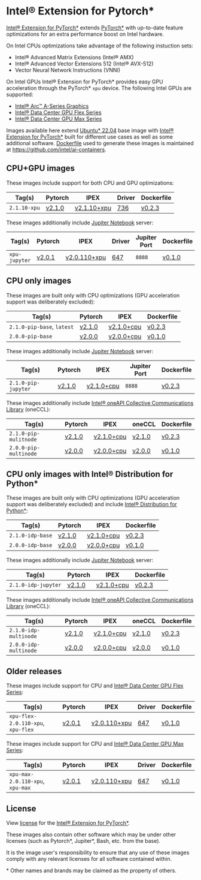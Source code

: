 # Intel® Extension for Pytorch*

[Intel® Extension for PyTorch*] extends [PyTorch*] with up-to-date feature optimizations for an extra performance boost on Intel hardware.

On Intel CPUs optimizations take advantage of the following instuction sets:

* Intel® Advanced Matrix Extensions (Intel® AMX)
* Intel® Advanced Vector Extensions 512 (Intel® AVX-512)
* Vector Neural Network Instructions (VNNI)

On Intel GPUs Intel® Extension for PyTorch* provides easy GPU acceleration through the PyTorch* `xpu` device. The following Intel GPUs are supported:

* [Intel® Arc™ A-Series Graphics]
* [Intel® Data Center GPU Flex Series]
* [Intel® Data Center GPU Max Series]

Images available here extend [Ubuntu* 22.04](https://hub.docker.com/_/ubuntu) base image with [Intel® Extension for PyTorch*] built for different use cases as well as some additional software. [Dockerfile](https://github.com/intel/ai-containers/blob/main/python/Dockerfile) used to generate these images is maintained at https://github.com/intel/ai-containers.

## CPU+GPU images

These images include support for both CPU and GPU optimizations:

| Tag(s)       | Pytorch  | IPEX          | Driver | Dockerfile |
| ------------ | -------- | ------------- | ------ | ---------- |
| `2.1.10-xpu` | [v2.1.0] | [v2.1.10+xpu] | [736]  | [v0.2.3]   |

These images additionally include [Jupiter Notebook](https://jupyter.org/) server:

| Tag(s)        | Pytorch  | IPEX           | Driver | Jupiter Port | Dockerfile |
| ------------- | -------- | -------------- | ------ | ------------ | ---------- |
| `xpu-jupyter` | [v2.0.1] | [v2.0.110+xpu] | [647]  | `8888`       | [v0.1.0]   |

## CPU only images

These images are built only with CPU optimizations (GPU acceleration support was deliberately excluded):

| Tag(s)                     | Pytorch  | IPEX         | Dockerfile |
| -------------------------- | -------- | ------------ | ---------- |
| `2.1.0-pip-base`, `latest` | [v2.1.0] | [v2.1.0+cpu] | [v0.2.3]   |
| `2.0.0-pip-base`           | [v2.0.0] | [v2.0.0+cpu] | [v0.1.0]   |

These images additionally include [Jupiter Notebook](https://jupyter.org/) server:

| Tag(s)              | Pytorch  | IPEX         | Jupiter Port | Dockerfile |
| ------------------- | -------- | ------------ | ------------ | ---------- |
| `2.1.0-pip-jupyter` | [v2.1.0] | [v2.1.0+cpu] | `8888`       | [v0.2.3]   |

These images additionally include [Intel® oneAPI Collective Communications Library] (oneCCL):

| Tag(s)                | Pytorch  | IPEX         | oneCCL               | Dockerfile |
| --------------------- | -------- | ------------ | -------------------- | ---------- |
| `2.1.0-pip-mulitnode` | [v2.1.0] | [v2.1.0+cpu] | [v2.1.0][ccl-v2.1.0] | [v0.2.3]   |
| `2.0.0-pip-multinode` | [v2.0.0] | [v2.0.0+cpu] | [v2.0.0][ccl-v2.0.0] | [v0.1.0]   |

## CPU only images with Intel® Distribution for Python*

These images are built only with CPU optimizations (GPU acceleration support was deliberately excluded) and include [Intel® Distribution for Python*]:

| Tag(s)           | Pytorch  | IPEX         | Dockerfile |
| ---------------- | -------- | ------------ | ---------- |
| `2.1.0-idp-base` | [v2.1.0] | [v2.1.0+cpu] | [v0.2.3]   |
| `2.0.0-idp-base` | [v2.0.0] | [v2.0.0+cpu] | [v0.1.0]   |

These images additionally include [Jupiter Notebook](https://jupyter.org/) server:

| Tag(s)              | Pytorch  | IPEX         | Dockerfile |
| ------------------- | -------- | ------------ | ---------- |
| `2.1.0-idp-jupyter` | [v2.1.0] | [v2.1.0+cpu] | [v0.2.3]   |

These images additionally include [Intel® oneAPI Collective Communications Library] (oneCCL):

| Tag(s)                | Pytorch  | IPEX         | oneCCL               | Dockerfile |
| --------------------- | -------- | ------------ | -------------------- | ---------- |
| `2.1.0-idp-multinode` | [v2.1.0] | [v2.1.0+cpu] | [v2.1.0][ccl-v2.1.0] | [v0.2.3]   |
| `2.0.0-idp-multinode` | [v2.0.0] | [v2.0.0+cpu] | [v2.0.0][ccl-v2.0.0] | [v0.1.0]   |

## Older releases

These images include support for CPU and [Intel® Data Center GPU Flex Series]:

| Tag(s)                             | Pytorch  | IPEX           | Driver | Dockerfile |
| ---------------------------------- | -------- | -------------- | ------ | ---------- |
| `xpu-flex-2.0.110-xpu`, `xpu-flex` | [v2.0.1] | [v2.0.110+xpu] | [647]  | [v0.1.0]   |

These images include support for CPU and [Intel® Data Center GPU Max Series]:

| Tag(s)                           | Pytorch  | IPEX           | Driver | Dockerfile |
| -------------------------------- | -------- | -------------- | ------ | ---------- |
| `xpu-max-2.0.110-xpu`, `xpu-max` | [v2.0.1] | [v2.0.110+xpu] | [647]  | [v0.1.0]   |

## License

View [license](https://github.com/intel/intel-extension-for-pytorch/blob/main/LICENSE) for the [Intel® Extension for PyTorch*].

These images also contain other software which may be under other licenses (such as Pytorch*, Jupiter*, Bash, etc. from the base).

It is the image user's responsibility to ensure that any use of these images comply with any relevant licenses for all software contained within.

\* Other names and brands may be claimed as the property of others.

[Below are links used in these document. They are not rendered.]: #

[Intel® Arc™ A-Series Graphics]: https://ark.intel.com/content/www/us/en/ark/products/series/227957/intel-arc-a-series-graphics.html
[Intel® Data Center GPU Flex Series]: https://ark.intel.com/content/www/us/en/ark/products/series/230021/intel-data-center-gpu-flex-series.html
[Intel® Data Center GPU Max Series]: https://ark.intel.com/content/www/us/en/ark/products/series/232874/intel-data-center-gpu-max-series.html

[Intel® Extension for PyTorch*]: https://intel.github.io/intel-extension-for-pytorch/
[Intel® Distribution for Python*]: https://www.intel.com/content/www/us/en/developer/tools/oneapi/distribution-for-python.html
[Intel® oneAPI Collective Communications Library]: https://www.intel.com/content/www/us/en/developer/tools/oneapi/oneccl.html
[PyTorch*]: https://pytorch.org/

[v0.2.3]: https://github.com/intel/ai-containers/blob/v0.2.3/pytorch/Dockerfile
[v0.1.0]: https://github.com/intel/ai-containers/blob/v0.1.0/pytorch/Dockerfile

[v2.1.10+xpu]: https://github.com/intel/intel-extension-for-pytorch/releases/tag/v2.1.10%2Bxpu
[v2.0.110+xpu]: https://github.com/intel/intel-extension-for-pytorch/releases/tag/v2.0.110%2Bxpu

[v2.1.0]: https://github.com/pytorch/pytorch/releases/tag/v2.1.0
[v2.0.1]: https://github.com/pytorch/pytorch/releases/tag/v2.0.1
[v2.0.0]: https://github.com/pytorch/pytorch/releases/tag/v2.0.0

[v2.1.0+cpu]: https://github.com/intel/intel-extension-for-pytorch/releases/tag/v2.1.0%2Bcpu
[v2.0.0+cpu]: https://github.com/intel/intel-extension-for-pytorch/releases/tag/v2.0.0%2Bcpu

[ccl-v2.1.0]: https://github.com/intel/torch-ccl/releases/tag/v2.1.0%2Bcpu
[ccl-v2.0.0]: https://github.com/intel/torch-ccl/releases/tag/v2.1.0%2Bcpu

[736]: https://dgpu-docs.intel.com/releases/stable_736_25_20231031.html
[647]: https://dgpu-docs.intel.com/releases/stable_647_21_20230714.html
